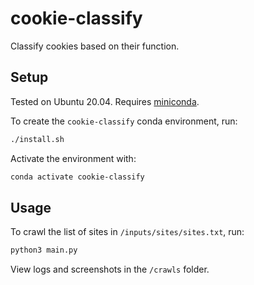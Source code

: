 # cookie-classify
Classify cookies based on their function.

## Setup
Tested on Ubuntu 20.04. Requires [miniconda](https://docs.conda.io/en/latest/miniconda.html).

To create the `cookie-classify` conda environment, run:
```bash
./install.sh
```

Activate the environment with:
```bash
conda activate cookie-classify
```

## Usage
To crawl the list of sites in `/inputs/sites/sites.txt`, run:
```bash
python3 main.py
```

View logs and screenshots in the `/crawls` folder.

